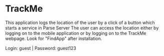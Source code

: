 # TrackMe
This application logs the location of the user by a click of a button which starts a service in Parse Server
The user can access the location either by logging on to the mobile application or by logging on to the TrackMe webpage.
Look for "FindApp" after installation.


Login: guest | Password: guest123
